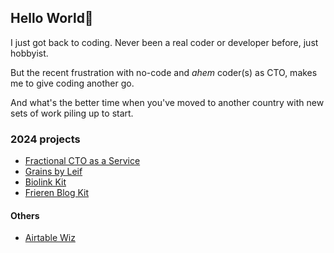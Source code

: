## Hello World🖖

I just got back to coding. Never been a real coder or developer before, just hobbyist.

But the recent frustration with no-code and *ahem* coder(s) as CTO, makes me to give coding another go.

And what's the better time when you've moved to another country with new sets of work piling up to start.

### 2024 projects
- [Fractional CTO as a Service](https://leifjerami.com)
- [Grains by Leif](https://grains.leifjerami.com)
- [Biolink Kit](https://grains.leifjerami.com/post/biolink-clone/)
- [Frieren Blog Kit](https://grains.leifjerami.com/post/frieren-blog-kit/)

#### Others
- [Airtable Wiz](https://airtablewiz.com)
  
<!--
**fishingelephants/fishingelephants** is a ✨ _special_ ✨ repository because its `README.md` (this file) appears on your GitHub profile.

Here are some ideas to get you started:

- 🔭 I’m currently working on ...
- 🌱 I’m currently learning ...
- 👯 I’m looking to collaborate on ...
- 🤔 I’m looking for help with ...
- 💬 Ask me about ...
- 📫 How to reach me: ...
- 😄 Pronouns: ...
- ⚡ Fun fact: ...
-->
